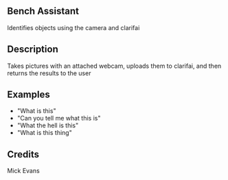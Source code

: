 ## Bench Assistant
Identifies objects using the camera and clarifai

## Description
Takes pictures with an attached webcam, uploads them to clarifai, and then returns the results to the user

## Examples
 - "What is this"
 - "Can you tell me what this is"
 - "What the hell is this"
 - "What is this thing"


## Credits
Mick Evans


